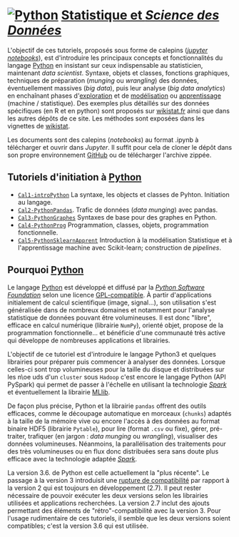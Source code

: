 # <a href="https://www.python.org/"><img src="https://upload.wikimedia.org/wikipedia/commons/thumb/f/f8/Python_logo_and_wordmark.svg/390px-Python_logo_and_wordmark.svg.png" style="max-width: 200px; display: inline" alt="Python"/></a> [Statistique et *Science des Données*](https://github.com/wikistat/Intro-Python)

L'objectif de ces tutoriels, proposés sous forme de calepins ([*jupyter notebooks*](http://jupyter.org/)), est d'introduire les principaux concepts et fonctionnalités du langage [Python](https://www.python.org/) en insistant sur ceux indispensable au statisticien, maintenant *data scientist*. Syntaxe, objets et classes, fonctions graphiques, techniques de préparation (*munging* ou *wrangling*) des données, éventuellement massives (*big data*), puis leur analyse (*big data analytics*) en enchaînant phases d'[exploration](http://wikistat.fr/) et de [modélisation](http://wikistat.fr/) ou [apprentissage](http://wikistat.fr/) (machine / statistique). Des exemples plus détaillés sur des données spécifiques (en R et en python) sont proposés sur [wikistat.fr](http://wikistat.fr/) ainsi que dans les autres dépôts de ce site. Les méthodes sont exposées dans les vignettes de [wikistat](http://wikistat.fr/).

Les documents sont des calepins (*notebooks*) au format .ipynb à télécharger et ouvrir dans *Jupyter*. Il suffit pour cela de cloner le dépôt dans son propre environnement [GitHub](https://github.com/) ou de télécharger l'archive zippée.

## Tutoriels d'initiation à [Python](https://www.python.org/)
- [`Cal1-introPython`](https://github.com/wikistat/Intro-Python/blob/master/Cal1-introPython.ipynb) La syntaxe, les objects et classes de Pyhton. Initiation au langage.
- [`Cal2-PythonPandas`](https://github.com/wikistat/Intro-Python/blob/master/Cal2-PythonPandas.ipynb). Trafic de données (*data munging*) avec pandas.
- [`Cal3-PythonGraphes`](https://github.com/wikistat/Intro-Python/blob/master/Cal3-PythonGraphes.ipynb) Syntaxes de base pour des graphes en Python.
- [`Cal4-PythonProg`](https://github.com/wikistat/Intro-Python/blob/master/Cal4-PythonProg.ipynb) Programmation, classes, objets, programmation fonctionnelle.
- [`Cal5-PythonSklearnApprent`](https://github.com/wikistat/Intro-Python/blob/master/Cal5-PythonSklearnApprent.ipynb) Introduction à la modélisation Statistique et à l'apprentissage machine avec Scikit-learn; construction de *pipelines*.

## Pourquoi [Python](https://www.python.org/)

Le langage [Python](https://www.python.org/) est développé et diffusé par la [*Python Software Foundation*](https://www.python.org/psf/) selon une licence [GPL-compatible](https://docs.python.org/3/license.html). À partir d'applications initialement de calcul scientifique (image, signal...), son utilisation s'est généralisée dans de nombreux domaines et notamment pour l'analyse statistique de données pouvant être volumineuses. Il est donc "libre", efficace en calcul numérique (librairie `NumPy`), orienté objet, propose de la programmation fonctionnelle... et bénéficie d'une communauté très active qui développe de nombreuses applications et librairies. 

L'objectif de ce tutoriel est d'introduire le langage Python3 et quelques librairies pour préparer puis commencer à analyser des données. Lorsque celles-ci sont trop volumineuses pour la taille du disque et distribuées sur les n\oe uds d'un `cluster` sous `Hadoop` c'est encore le langage Python (API PySpark) qui permet de passer à l'échelle en utilisant la technologie [*Spark*](https://spark.apache.org/) et éventuellement la librairie [MLlib](https://spark.apache.org/mllib/). 

De façon plus précise, Python et la librairie `pandas` offrent des outils efficaces, comme le découpage automatique en morceaux (`chunks`) adaptés à la taille de la mémoire vive ou encore l'accès à des données au format binaire HDF5 (librairie `Pytable`), pour lire (format `.csv` ou fixe), gérer, pré-traiter, trafiquer (en jargon : *data munging* ou *wrangling*), visualiser des données volumineuses. Néanmoins, la parallélisation des traitements pour des très volumineuses ou en flux donc distribuées sera sans doute plus efficace avec la technologie adaptée [*Spark*](https://spark.apache.org/).

La version 3.6. de Python est celle actuellement la "plus récente". Le passage à la version 3 introduisit une [rupture de compatibilité](https://wiki.python.org/moin/Python2orPython3) par rapport à la version 2 qui est toujours en développement (2.7). Il peut rester nécessaire de pouvoir exécuter les deux versions selon les librairies utilisées et applications recherchées. La version 2.7  inclut des ajouts permettant des éléments de "rétro"-compatibilité avec la version 3. Pour l'usage rudimentaire de ces tutoriels, il semble que les deux versions soient compatibles; c'est la version 3.6 qui est utilisée.

